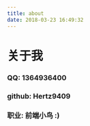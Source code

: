 ```yaml
---
title: about
date: 2018-03-23 16:49:32
---
```


# 关于我

### QQ: 1364936400

### github: Hertz9409

### 职业: 前端小鸟 :)